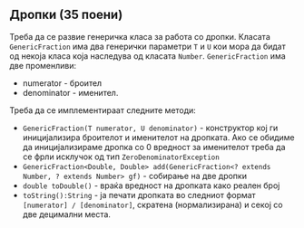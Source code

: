 ## Дропки (35 поени)
Треба да се развие генеричка класа за работа со дропки. Класата `GenericFraction` има два генерички параметри `T` и `U` кои мора да бидат од некоја класа која наследува од класата `Number`. `GenericFraction` има две променливи:

+ numerator - броител
+ denominator - именител.

Треба да се имплементираат следните методи:

+ `GenericFraction(T numerator, U denominator)` - конструктор кој ги иницијализира броителот и именителот на дропката. Ако се обидиме да иницијализираме дропка со 0 вредност за именителот треба да се фрли исклучок од тип `ZeroDenominatorException`
+ `GenericFraction<Double, Double> add(GenericFraction<? extends Number, ? extends Number> gf)` - собирање на две дропки
+ `double toDouble()` - враќа вредност на дропката како реален број
+ `toString():String` - ја печати дропката во следниот формат `[numerator] / [denominator]`, скратена (нормализирана) и секој со две децимални места.
